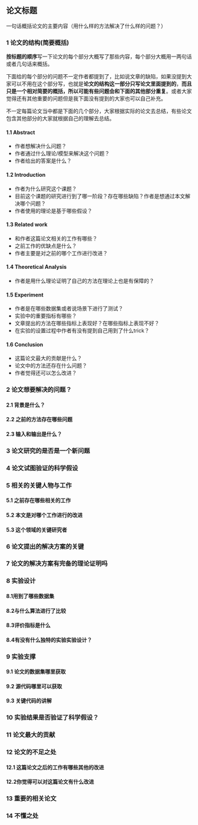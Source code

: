 ## 论文标题

一句话概括论文的主要内容（用什么样的方法解决了什么样的问题？）

### 1  论文的结构(简要概括)

**按标题的顺序**写一下论文的每个部分大概写了那些内容，每个部分大概用一两句话或者几句话来概括。

下面给的每个部分的问题不一定作者都提到了，比如说文章的缺陷，如果没提到大家可以不用在这个部分写，也就是**论文的结构这一部分只写论文里面提到的**，**而且只是一个相对简要的概括，所以可能有些问题会和下面的其他部分重复**。或者大家觉得还有其他重要的问题但是我下面没有提到的大家也可以自己补充。

不一定每篇论文当中都是下面的几个部分，大家根据实际的论文去总结，有些论文包含其他部分的大家就根据自己的理解去总结。

#### 1.1  Abstract

- 作者想解决什么问题？
- 作者通过什么理论/模型来解决这个问题？
- 作者给出的答案是什么？

#### 1.2 Introduction

- 作者为什么研究这个课题？
- 目前这个课题的研究进行到了哪一阶段？存在哪些缺陷？作者是想通过本文解决哪个问题？
- 作者使用的理论是基于哪些假设？

#### 1.3 Related work

- 和作者这篇论文相关的工作有哪些？
- 之前工作的优缺点是什么？
- 作者主要是对之前的哪个工作进行改进？

#### 1.4  Theoretical Analysis

- 作者是用什么理论证明了自己的方法在理论上也是有保障的？

#### 1.5 Experiment

- 作者是在哪些数据集或者说场景下进行了测试？
- 实验中的重要指标有哪些？
- 文章提出的方法在哪些指标上表现好？在哪些指标上表现不好？
- 在实验的设置过程中作者有没有提到自己用到了什么trick？

#### 1.6 Conclusion

- 这篇论文最大的贡献是什么？
- 论文中的方法还存在什么问题？
- 作者觉得还可以怎么改进？

### 2 论文想要解决的问题？

#### 2.1 背景是什么？

#### 2.2 之前的方法存在哪些问题

#### 2.3 输入和输出是什么？

### 3 论文研究的是否是一个新问题

### 4 论文试图验证的科学假设

### 5 相关的关键人物与工作

#### 5.1 之前存在哪些相关的工作

#### 5.2 本文是对哪个工作进行的改进

#### 5.3 这个领域的关键研究者

### 6 论文提出的解决方案的关键

### 7 论文的解决方案有完备的理论证明吗

### 8 实验设计

#### 8.1用到了哪些数据集

#### 8.2与什么算法进行了比较

#### 8.3评价指标是什么

#### 8.4有没有什么独特的实验实验设计？

### 9 实验支撑

#### 9.1 论文的数据集哪里获取

#### 9.2 源代码哪里可以获取

#### 9.3 关键代码的讲解

### 10 实验结果是否验证了科学假设？

### 11 论文最大的贡献

### 12 论文的不足之处

#### 12.1 这篇论文之后的工作有哪些其他的改进

#### 12.2你觉得可以对这篇论文有什么改进

### 13 重要的相关论文

### 14 不懂之处